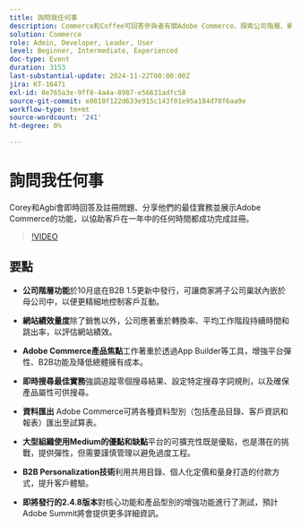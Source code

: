 ```yaml
---
title: 詢問我任何事
description: Commerce和Coffee可回答參與者有關Adobe Commerce、探索公司階層、網站績效指標、B2B個人化、即時搜尋最佳實務和即將推出的產品增強功能的問題。
solution: Commerce
role: Admin, Developer, Leader, User
level: Beginner, Intermediate, Experienced
doc-type: Event
duration: 3153
last-substantial-update: 2024-11-22T00:00:00Z
jira: KT-16471
exl-id: 0e765a3e-9ff8-4a4a-8987-e56631adfc58
source-git-commit: e0810f122d633e915c143f01e95a184d78f6aa9e
workflow-type: tm+mt
source-wordcount: '241'
ht-degree: 0%

---
```


# 詢問我任何事

Corey和Agbi會即時回答及註冊問題、分享他們的最佳實務並展示Adobe Commerce的功能，以協助客戶在一年中的任何時間都成功完成註冊。

>[!VIDEO](https://video.tv.adobe.com/v/3437034/?learn=on&enablevpops)

## 要點

* **公司階層功能**&#x200B;於10月底在B2B 1.5更新中發行，可讓商家將子公司巢狀內嵌於母公司中，以便更精細地控制客戶互動。

* **網站績效量度**&#x200B;除了銷售以外，公司應著重於轉換率、平均工作階段持續時間和跳出率，以評估網站績效。

* **Adobe Commerce產品焦點**&#x200B;工作著重於透過App Builder等工具，增強平台彈性、B2B功能及降低總體擁有成本。

* **即時搜尋最佳實務**&#x200B;強調追蹤零個搜尋結果、設定特定搜尋字詞規則，以及確保產品屬性可供搜尋。

* **資料匯出** Adobe Commerce可將各種資料型別（包括產品目錄、客戶資訊和報表）匯出至試算表。

* **大型組織使用Medium的優點和缺點**&#x200B;平台的可擴充性既是優點，也是潛在的挑戰，提供彈性，但需要謹慎管理以避免過度工程。

* **B2B Personalization技術**&#x200B;利用共用目錄、個人化定價和量身打造的付款方式，提升客戶體驗。

* **即將發行的2.4.8版本**&#x200B;對核心功能和產品型別的增強功能進行了測試，預計Adobe Summit將會提供更多詳細資訊。
